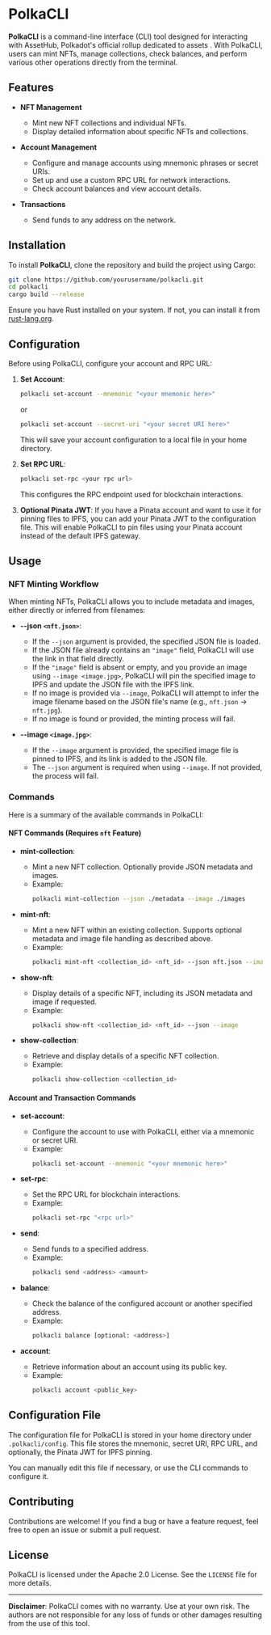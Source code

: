 # PolkaCLI

**PolkaCLI** is a command-line interface (CLI) tool designed for interacting with AssetHub, Polkadot's official rollup dedicated to assets . With PolkaCLI, users can mint NFTs, manage collections, check balances, and perform various other operations directly from the terminal.

## Features

- **NFT Management**
  - Mint new NFT collections and individual NFTs.
  - Display detailed information about specific NFTs and collections.

- **Account Management**
  - Configure and manage accounts using mnemonic phrases or secret URIs.
  - Set up and use a custom RPC URL for network interactions.
  - Check account balances and view account details.

- **Transactions**
  - Send funds to any address on the network.

## Installation

To install **PolkaCLI**, clone the repository and build the project using Cargo:

```bash
git clone https://github.com/yourusername/polkacli.git
cd polkacli
cargo build --release
```

Ensure you have Rust installed on your system. If not, you can install it from [rust-lang.org](https://www.rust-lang.org/).

## Configuration

Before using PolkaCLI, configure your account and RPC URL:

1. **Set Account**:
   ```bash
   polkacli set-account --mnemonic "<your mnemonic here>"
   ```
   or
   ```bash
   polkacli set-account --secret-uri "<your secret URI here>"
   ```
   This will save your account configuration to a local file in your home directory.

2. **Set RPC URL**:
   ```bash
   polkacli set-rpc <your rpc url>
   ```

   This configures the RPC endpoint used for blockchain interactions.

3. **Optional Pinata JWT**:
   If you have a Pinata account and want to use it for pinning files to IPFS, you can add your Pinata JWT to the configuration file. This will enable PolkaCLI to pin files using your Pinata account instead of the default IPFS gateway.

## Usage

### NFT Minting Workflow

When minting NFTs, PolkaCLI allows you to include metadata and images, either directly or inferred from filenames:

- **--json `<nft.json>`**:
  - If the `--json` argument is provided, the specified JSON file is loaded.
  - If the JSON file already contains an `"image"` field, PolkaCLI will use the link in that field directly.
  - If the `"image"` field is absent or empty, and you provide an image using `--image <image.jpg>`, PolkaCLI will pin the specified image to IPFS and update the JSON file with the IPFS link.
  - If no image is provided via `--image`, PolkaCLI will attempt to infer the image filename based on the JSON file's name (e.g., `nft.json` -> `nft.jpg`).
  - If no image is found or provided, the minting process will fail.
  
- **--image `<image.jpg>`**:
  - If the `--image` argument is provided, the specified image file is pinned to IPFS, and its link is added to the JSON file.
  - The `--json` argument is required when using `--image`. If not provided, the process will fail.

### Commands

Here is a summary of the available commands in PolkaCLI:

#### NFT Commands (Requires `nft` Feature)

- **mint-collection**:
  - Mint a new NFT collection. Optionally provide JSON metadata and images.
  - Example:
    ```bash
    polkacli mint-collection --json ./metadata --image ./images
    ```

- **mint-nft**:
  - Mint a new NFT within an existing collection. Supports optional metadata and image file handling as described above.
  - Example:
    ```bash
    polkacli mint-nft <collection_id> <nft_id> --json nft.json --image nft.jpg
    ```

- **show-nft**:
  - Display details of a specific NFT, including its JSON metadata and image if requested.
  - Example:
    ```bash
    polkacli show-nft <collection_id> <nft_id> --json --image
    ```

- **show-collection**:
  - Retrieve and display details of a specific NFT collection.
  - Example:
    ```bash
    polkacli show-collection <collection_id>
    ```

#### Account and Transaction Commands

- **set-account**:
  - Configure the account to use with PolkaCLI, either via a mnemonic or secret URI.
  - Example:
    ```bash
    polkacli set-account --mnemonic "<your mnemonic here>"
    ```

- **set-rpc**:
  - Set the RPC URL for blockchain interactions.
  - Example:
    ```bash
    polkacli set-rpc "<rpc url>"
    ```

- **send**:
  - Send funds to a specified address.
  - Example:
    ```bash
    polkacli send <address> <amount>
    ```

- **balance**:
  - Check the balance of the configured account or another specified address.
  - Example:
    ```bash
    polkacli balance [optional: <address>]
    ```

- **account**:
  - Retrieve information about an account using its public key.
  - Example:
    ```bash
    polkacli account <public_key>
    ```

## Configuration File

The configuration file for PolkaCLI is stored in your home directory under `.polkacli/config`. This file stores the mnemonic, secret URI, RPC URL, and optionally, the Pinata JWT for IPFS pinning.

You can manually edit this file if necessary, or use the CLI commands to configure it.

## Contributing

Contributions are welcome! If you find a bug or have a feature request, feel free to open an issue or submit a pull request.

## License

PolkaCLI is licensed under the Apache 2.0 License. See the `LICENSE` file for more details.

---

**Disclaimer**: PolkaCLI comes with no warranty. Use at your own risk. The authors are not responsible for any loss of funds or other damages resulting from the use of this tool.
